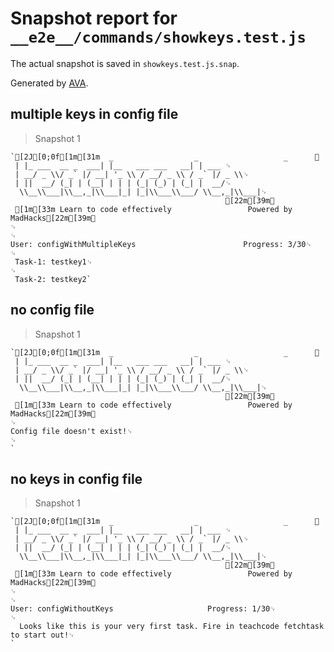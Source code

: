 # Snapshot report for `__e2e__/commands/showkeys.test.js`

The actual snapshot is saved in `showkeys.test.js.snap`.

Generated by [AVA](https://ava.li).

## multiple keys in config file

> Snapshot 1

    `[2J[0;0f[1m[31m  _                  _                   _      ␊
     | |_ ___  __ _  ___| |__   ___ ___   __| | ___ ␊
     | __/ _ \\/ _` |/ __| '_ \\ / __/ _ \\ / _` |/ _ \\␊
     | ||  __/ (_| | (__| | | | (_| (_) | (_| |  __/␊
      \\__\\___|\\__,_|\\___|_| |_|\\___\\___/ \\__,_|\\___|␊
                                                    [22m[39m␊
     [1m[33m Learn to code effectively 				 Powered by MadHacks[22m[39m␊
    ␊
    ␊
    User: configWithMultipleKeys						Progress: 3/30␊
    ␊
     Task-1: testkey1␊
    ␊
     Task-2: testkey2`

## no config file

> Snapshot 1

    `[2J[0;0f[1m[31m  _                  _                   _      ␊
     | |_ ___  __ _  ___| |__   ___ ___   __| | ___ ␊
     | __/ _ \\/ _` |/ __| '_ \\ / __/ _ \\ / _` |/ _ \\␊
     | ||  __/ (_| | (__| | | | (_| (_) | (_| |  __/␊
      \\__\\___|\\__,_|\\___|_| |_|\\___\\___/ \\__,_|\\___|␊
                                                    [22m[39m␊
     [1m[33m Learn to code effectively 				 Powered by MadHacks[22m[39m␊
    ␊
    Config file doesn't exist!␊
    ␊
    `

## no keys in config file

> Snapshot 1

    `[2J[0;0f[1m[31m  _                  _                   _      ␊
     | |_ ___  __ _  ___| |__   ___ ___   __| | ___ ␊
     | __/ _ \\/ _` |/ __| '_ \\ / __/ _ \\ / _` |/ _ \\␊
     | ||  __/ (_| | (__| | | | (_| (_) | (_| |  __/␊
      \\__\\___|\\__,_|\\___|_| |_|\\___\\___/ \\__,_|\\___|␊
                                                    [22m[39m␊
     [1m[33m Learn to code effectively 				 Powered by MadHacks[22m[39m␊
    ␊
    ␊
    User: configWithoutKeys						Progress: 1/30␊
    ␊
      Looks like this is your very first task. Fire in teachcode fetchtask to start out!␊
    `

